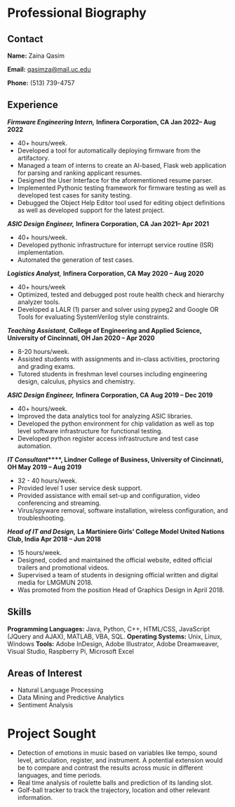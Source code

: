 # Professional Biography

## Contact

**Name:** Zaina Qasim

**Email:** [qasimza@mail.uc.edu](mailto:qasimza@mail.uc.edu)

**Phone:** (513) 739-4757

## Experience

**_Firmware Engineering Intern,_** **Infinera Corporation, CA** **Jan 2022– Aug 2022**

- 40+ hours/week.
- Developed a tool for automatically deploying firmware from the artifactory. 
- Managed a team of interns to create an AI-based, Flask web application for parsing and ranking applicant resumes.
- Designed the User Interface for the aforementioned resume parser.
- Implemented Pythonic testing framework for firmware testing as well as developed test cases for sanity testing.
- Debugged the Object Help Editor tool used for editing object definitions as well as developed support for the latest project.

**_ASIC Design Engineer,_** **Infinera Corporation, CA** **Jan 2021– Apr 2021**
- 40+ hours/week.
- Developed pythonic infrastructure for interrupt service routine (ISR) implementation. 
- Automated the generation of test cases.

**_Logistics Analyst,_** **Infinera Corporation, CA** **May 2020 – Aug 2020**

- 40+ hours/week
- Optimized, tested and debugged post route health check and hierarchy analyzer tools.
- Developed a LALR (1) parser and solver using pypeg2 and Google OR Tools for evaluating SystemVerilog style constraints.

**_Teaching Assistant_**, **College of Engineering and Applied Science, University of Cincinnati, OH  Jan 2020 – Apr 2020**
- 8-20 hours/week.
- Assisted students with assignments and in-class activities, proctoring and grading exams. 
- Tutored students in freshman level courses including engineering design, calculus, physics and chemistry.

**_ASIC Design Engineer,_** **Infinera Corporation, CA** **Aug 2019 – Dec 2019**
- 40+ hours/week.
- Improved the data analytics tool for analyzing ASIC libraries. 
- Developed the python environment for chip validation as well as top level software infrastructure for functional testing.
- Developed python register access infrastructure and test case automation.

**_IT Consultant_****, Lindner College of Business, University of Cincinnati, OH  May 2019 – Aug 2019**
- 32 - 40 hours/week.
- Provided level 1 user service desk support. 
- Provided assistance with email set-up and configuration, video conferencing and streaming.
- Virus/spyware removal, software installation, wireless configuration, and troubleshooting.

**_Head of IT and Design,_** **La Martiniere Girls’ College Model United Nations Club, India  Apr 2018 – Jun 2018**
- 15 hours/week.
- Designed, coded and maintained the official website, edited official trailers and promotional videos.  
- Supervised a team of students in designing official written and digital media for LMGMUN 2018.
- Was promoted from the position Head of Graphics Design in April 2018.

## Skills

**Programming Languages:** Java, Python, C++, HTML/CSS, JavaScript (JQuery and AJAX), MATLAB, VBA, SQL.
**Operating Systems:** Unix, Linux, Windows
**Tools:** Adobe InDesign, Adobe Illustrator, Adobe Dreamweaver, Visual Studio, Raspberry Pi, Microsoft Excel

## Areas of Interest

- Natural Language Processing
- Data Mining and Predictive Analytics
- Sentiment Analysis

# Project Sought

- Detection of emotions in music based on variables like tempo, sound level, articulation, register, and instrument. A potential extension would be to compare and contrast the results across music in different languages, and time periods.
- Real time analysis of roulette balls and prediction of its landing slot.
- Golf-ball tracker to track the trajectory, location and other relevant information.